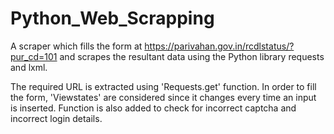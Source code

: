 # Python_Web_Scrapping
A scraper which fills the form at https://parivahan.gov.in/rcdlstatus/?pur_cd=101 and scrapes the resultant data using the Python library requests and lxml.

The required URL is extracted using 'Requests.get' function.
In order to fill the form, 'Viewstates' are considered since it changes every time an input is inserted.
Function is also added to check for incorrect captcha and incorrect login details.
